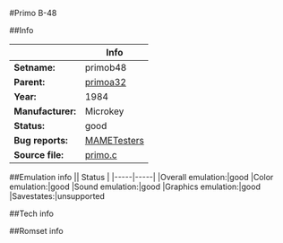#Primo B-48

##Info

||Info|
|-----|-----|
|**Setname:**|primob48
|**Parent:**|[primoa32](primoa32.md)
|**Year:**|1984
|**Manufacturer:**|Microkey
|**Status:**|good
|**Bug reports:**|[MAMETesters](http://mametesters.org/view_all_set.php?type=1&temporary=y&search=primo.c)
|**Source file:**|[primo.c](https://github.com/mamedev/mame/blob/master/src/mess/drivers/primo.c)

##Emulation info
|| Status |
|-----|-----|
|Overall emulation:|good
|Color emulation:|good
|Sound emulation:|good
|Graphics emulation:|good
|Savestates:|unsupported

##Tech info

##Romset info

<!--- START OF EDITED COMMENT DO NOT TOUCH TEXT ABOVE-->
